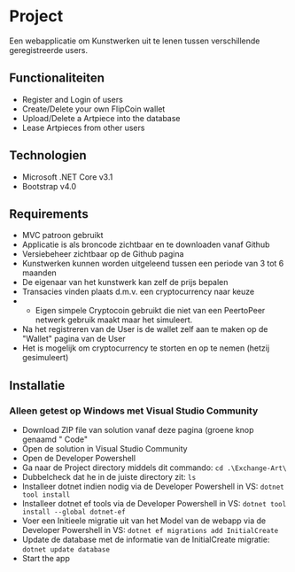 # Project
Een webapplicatie om Kunstwerken uit te lenen tussen verschillende geregistreerde users.

## Functionaliteiten
* Register and Login of users
* Create/Delete your own FlipCoin wallet
* Upload/Delete a Artpiece into the database
* Lease Artpieces from other users

## Technologien
* Microsoft .NET Core v3.1
* Bootstrap v4.0

## Requirements
* MVC patroon gebruikt
* Applicatie is als broncode zichtbaar en te downloaden vanaf Github
* Versiebeheer zichtbaar op de Github pagina
* Kunstwerken kunnen worden uitgeleend tussen een periode van 3 tot 6 maanden
* De eigenaar van het kunstwerk kan zelf de prijs bepalen
* Transacies vinden plaats d.m.v. een cryptocurrency naar keuze
* * Eigen simpele Cryptocoin gebruikt die niet van een PeertoPeer netwerk gebruik maakt maar het simuleert.
* Na het registreren van de User is de wallet zelf aan te maken op de "Wallet" pagina van de User
* Het is mogelijk om cryptocurrency te storten en op te nemen (hetzij gesimuleert)

## Installatie
### Alleen getest op Windows met Visual Studio Community
* Download ZIP file van solution vanaf deze pagina (groene knop genaamd " Code"
* Open de solution in Visual Studio Community
* Open de Developer Powershell
* Ga naar de Project directory middels dit commando: `cd .\Exchange-Art\`
* Dubbelcheck dat he in de juiste directory zit: `ls`
* Installeer dotnet indien nodig via de Developer Powershell in VS: `dotnet tool install`
* Installeer dotnet ef tools via de Developer Powershell in VS: `dotnet tool install --global dotnet-ef`
* Voer een Initieele migratie uit van het Model van de webapp via de Developer Powershell in VS: `dotnet ef migrations add InitialCreate`
* Update de database met de informatie van de InitialCreate migratie: `dotnet update database`
* Start the app
